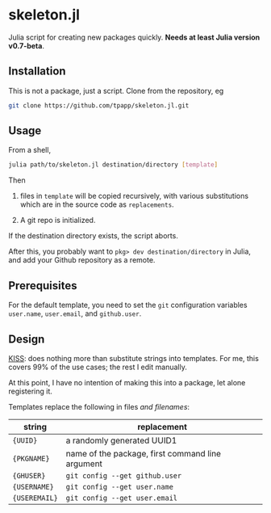 # skeleton.jl

Julia script for creating new packages quickly. **Needs at least Julia version v0.7-beta**.

## Installation

This is not a package, just a script. Clone from the repository, eg

```sh
git clone https://github.com/tpapp/skeleton.jl.git
```

## Usage

From a shell,

```sh
julia path/to/skeleton.jl destination/directory [template]
```

Then

1. files in `template` will be copied recursively, with various substitutions which are in the source code as `replacements`.

2. A git repo is initialized.

If the destination directory exists, the script aborts.

After this, you probably want to `pkg> dev destination/directory` in Julia, and add your Github repository as a remote.

## Prerequisites

For the default template, you need to set the `git` configuration variables `user.name`, `user.email`, and `github.user`.

## Design

[KISS](https://en.wikipedia.org/wiki/KISS_principle): does nothing more than substitute strings into templates. For me, this covers 99% of the use cases; the rest I edit manually.

At this point, I have no intention of making this into a package, let alone registering it.

Templates replace the following in files *and filenames*:

| string        | replacement                                      |
|---------------|--------------------------------------------------|
| `{UUID}`      | a randomly generated UUID1                       |
| `{PKGNAME}`   | name of the package, first command line argument |
| `{GHUSER}`    | `git config --get github.user`                   |
| `{USERNAME}`  | `git config --get user.name`                     |
| `{USEREMAIL}` | `git config --get user.email`                    |
